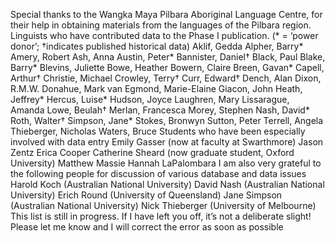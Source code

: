 Special thanks to the Wangka Maya Pilbara Aboriginal Language Centre, for their help in obtaining materials from the languages of the Pilbara region.
Linguists who have contributed data to the Phase I publication. (* = ‘power donor’; †indicates published historical data)
Aklif, Gedda
Alpher, Barry*
Amery, Robert
Ash, Anna
Austin, Peter*
Bannister, Daniel†
Black, Paul
Blake, Barry*
Blevins, Juliette
Bowe, Heather
Bowern, Claire
Breen, Gavan*
Capell, Arthur†
Christie, Michael
Crowley, Terry†
Curr, Edward†
Dench, Alan
Dixon, R.M.W.
Donahue, Mark
van Egmond, Marie-Elaine
Giacon, John
Heath, Jeffrey*
Hercus, Luise*
Hudson, Joyce
Laughren, Mary
Lissarague, Amanda
Lowe, Beulah†
Merlan, Francesca
Morey, Stephen
Nash, David*
Roth, Walter†
Simpson, Jane*
Stokes, Bronwyn
Sutton, Peter
Terrell, Angela
Thieberger, Nicholas
Waters, Bruce
Students who have been especially involved with data entry
Emily Gasser (now at faculty at Swarthmore)
Jason Zentz
Erica Cooper
Catherine Sheard (now graduate student, Oxford University)
Matthew Massie
Hannah LaPalombara
I am also very grateful to the following people for discussion of various database and data issues
Harold Koch (Australian National University)
David Nash (Australian National University)
Erich Round (University of Queensland)
Jane Simpson (Australian National University)
Nick Thieberger (University of Melbourne)
This list is still in progress. If I have left you off, it’s not a deliberate slight! Please let me know and I will correct the error as soon as possible